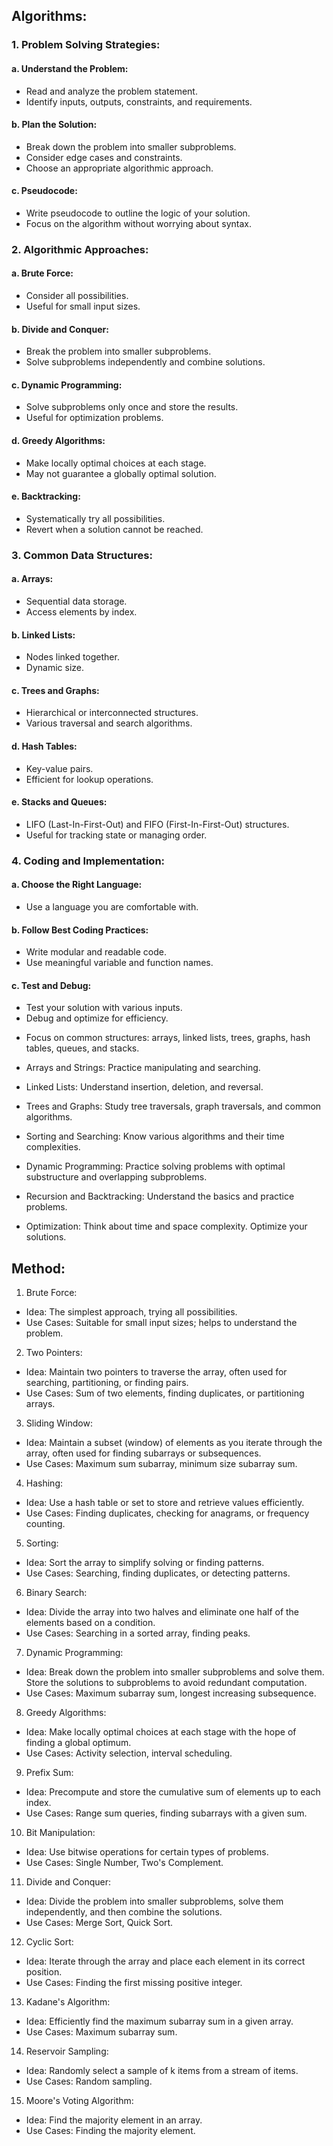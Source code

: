 ## Algorithms:
### 1. **Problem Solving Strategies:**

#### a. Understand the Problem:

- Read and analyze the problem statement.
- Identify inputs, outputs, constraints, and requirements.

#### b. Plan the Solution:

- Break down the problem into smaller subproblems.
- Consider edge cases and constraints.
- Choose an appropriate algorithmic approach.

#### c. Pseudocode:

- Write pseudocode to outline the logic of your solution.
- Focus on the algorithm without worrying about syntax.

### 2. **Algorithmic Approaches:**

#### a. Brute Force:

- Consider all possibilities.
- Useful for small input sizes.

#### b. Divide and Conquer:

- Break the problem into smaller subproblems.
- Solve subproblems independently and combine solutions.

#### c. Dynamic Programming:

- Solve subproblems only once and store the results.
- Useful for optimization problems.

#### d. Greedy Algorithms:

- Make locally optimal choices at each stage.
- May not guarantee a globally optimal solution.

#### e. Backtracking:

- Systematically try all possibilities.
- Revert when a solution cannot be reached.

### 3. **Common Data Structures:**

#### a. Arrays:

- Sequential data storage.
- Access elements by index.

#### b. Linked Lists:

- Nodes linked together.
- Dynamic size.

#### c. Trees and Graphs:

- Hierarchical or interconnected structures.
- Various traversal and search algorithms.

#### d. Hash Tables:

- Key-value pairs.
- Efficient for lookup operations.

#### e. Stacks and Queues:

- LIFO (Last-In-First-Out) and FIFO (First-In-First-Out) structures.
- Useful for tracking state or managing order.

### 4. **Coding and Implementation:**

#### a. Choose the Right Language:

- Use a language you are comfortable with.

#### b. Follow Best Coding Practices:

- Write modular and readable code.
- Use meaningful variable and function names.

#### c. Test and Debug:

- Test your solution with various inputs.
- Debug and optimize for efficiency.

* Focus on common structures: arrays, linked lists, trees, graphs, hash tables, queues, and stacks.
* Arrays and Strings: Practice manipulating and searching.
* Linked Lists: Understand insertion, deletion, and reversal.
* Trees and Graphs: Study tree traversals, graph traversals, and common algorithms.
* Sorting and Searching: Know various algorithms and their time complexities.
* Dynamic Programming: Practice solving problems with optimal substructure and overlapping subproblems.
* Recursion and Backtracking: Understand the basics and practice problems.

* Optimization: Think about time and space complexity. Optimize your solutions.

## Method:

1. Brute Force:
* Idea: The simplest approach, trying all possibilities.
* Use Cases: Suitable for small input sizes; helps to understand the problem.
2. Two Pointers:
* Idea: Maintain two pointers to traverse the array, often used for searching, partitioning, or finding pairs.
* Use Cases: Sum of two elements, finding duplicates, or partitioning arrays.
3. Sliding Window:
* Idea: Maintain a subset (window) of elements as you iterate through the array, often used for finding subarrays or subsequences.
* Use Cases: Maximum sum subarray, minimum size subarray sum.
4. Hashing:
* Idea: Use a hash table or set to store and retrieve values efficiently.
* Use Cases: Finding duplicates, checking for anagrams, or frequency counting.
5. Sorting:
* Idea: Sort the array to simplify solving or finding patterns.
* Use Cases: Searching, finding duplicates, or detecting patterns.
6. Binary Search:
* Idea: Divide the array into two halves and eliminate one half of the elements based on a condition.
* Use Cases: Searching in a sorted array, finding peaks.
7. Dynamic Programming:
* Idea: Break down the problem into smaller subproblems and solve them. Store the solutions to subproblems to avoid redundant computation.
* Use Cases: Maximum subarray sum, longest increasing subsequence.
8. Greedy Algorithms:
* Idea: Make locally optimal choices at each stage with the hope of finding a global optimum.
* Use Cases: Activity selection, interval scheduling.
9. Prefix Sum:
* Idea: Precompute and store the cumulative sum of elements up to each index.
* Use Cases: Range sum queries, finding subarrays with a given sum.
10. Bit Manipulation:
* Idea: Use bitwise operations for certain types of problems.
* Use Cases: Single Number, Two's Complement.
11. Divide and Conquer:
* Idea: Divide the problem into smaller subproblems, solve them independently, and then combine the solutions.
* Use Cases: Merge Sort, Quick Sort.
12. Cyclic Sort:
* Idea: Iterate through the array and place each element in its correct position.
* Use Cases: Finding the first missing positive integer.
13. Kadane's Algorithm:
* Idea: Efficiently find the maximum subarray sum in a given array.
* Use Cases: Maximum subarray sum.
14. Reservoir Sampling:
* Idea: Randomly select a sample of k items from a stream of items.
* Use Cases: Random sampling.
15. Moore's Voting Algorithm:
* Idea: Find the majority element in an array.
* Use Cases: Finding the majority element.
